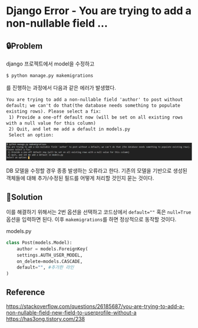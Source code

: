 # Django Error - You are trying to add a non-nullable field ...

## 🔒Problem

django 프로젝트에서 model을 수정하고

```bash
$ python manage.py makemigrations
```

를 진행하는 과정에서 다음과 같은 에러가 발생했다.

```
You are trying to add a non-nullable field 'author' to post without default; we can't do that(the database needs something to populate existing rows). Please select a fix:
 1) Provide a one-off default now (will be set on all existing rows with a null value for this column)
 2) Quit, and let me add a default in models.py
 Select an option:
```

![error_img](./img/django_makemigrations.PNG)

DB 모델을 수정할 경우 종종 발생하는 오류라고 한다. 기존의 모델을 기반으로 생성된 객체들에 대해 추가/수정된 필드를 어떻게 처리할 것인지 묻는 것이다.

## 🔑Solution

이를 해결하기 위해서는 2번 옵션을 선택하고 코드상에서 `default=""` 혹은 `null=True` 옵션을 입력하면 된다. 이후 `makemigrations`를 하면 정상적으로 동작할 것이다.

models.py

```python
class Post(models.Model):
    author = models.ForeignKey(
    settings.AUTH_USER_MODEL,
    on_delete=models.CASCADE,
    default="", #추가한 라인
)
```

## Reference

https://stackoverflow.com/questions/26185687/you-are-trying-to-add-a-non-nullable-field-new-field-to-userprofile-without-a <br>
https://has3ong.tistory.com/238 <br>
